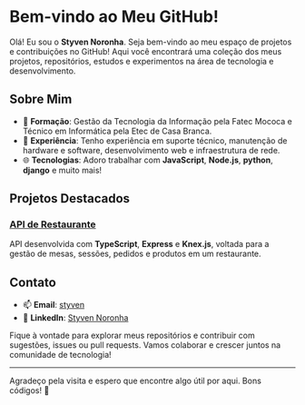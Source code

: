 # Bem-vindo ao Meu GitHub!

Olá! Eu sou o **Styven Noronha**. Seja bem-vindo ao meu espaço de projetos e contribuições no GitHub! Aqui você encontrará uma coleção dos meus projetos, repositórios, estudos e experimentos na área de tecnologia e desenvolvimento.

## Sobre Mim

- 💼 **Formação**: Gestão da Tecnologia da Informação pela Fatec Mococa e Técnico em Informática pela Etec de Casa Branca.
- 🚀 **Experiência**: Tenho experiência em suporte técnico, manutenção de hardware e software, desenvolvimento web e infraestrutura de rede.
- 🌐 **Tecnologias**: Adoro trabalhar com  **JavaScript**, **Node.js**, **python**, **django** e muito mais!

## Projetos Destacados

### [API de Restaurante](https://github.com/StyvenNoronha/usandoKnex)
API desenvolvida com **TypeScript**, **Express** e **Knex.js**, voltada para a gestão de mesas, sessões, pedidos e produtos em um restaurante.
## Contato

- 📫 **Email**: [styven](mailto:styvenn16@gmail.com)
- 💼 **LinkedIn**: [Styven Noronha](https://www.linkedin.com/in/styven-noronha)

Fique à vontade para explorar meus repositórios e contribuir com sugestões, issues ou pull requests. Vamos colaborar e crescer juntos na comunidade de tecnologia!

---

Agradeço pela visita e espero que encontre algo útil por aqui. Bons códigos! 🚀


